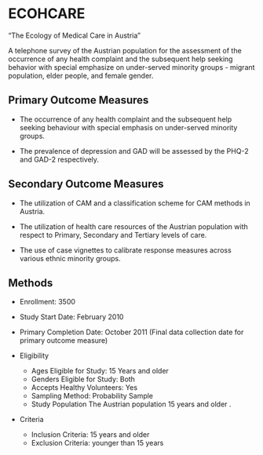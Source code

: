ECOHCARE
========

“The Ecology of Medical Care in Austria”

A telephone survey of the Austrian population for the assessment of the occurrence of any health complaint and the subsequent help seeking behavior with special emphasize on under-served minority groups - migrant population, elder people, and female gender.

Primary Outcome Measures
-------------------------

- The occurrence of any health complaint and the subsequent help seeking behaviour with special emphasis on under-served minority groups.

- The prevalence of depression and GAD will be assessed by the PHQ-2 and GAD-2 respectively.


Secondary Outcome Measures
---------------------------

- The utilization of CAM and a classification scheme for CAM methods in Austria.

- The utilization of health care resources of the Austrian population with respect to Primary, Secondary and Tertiary levels of care.

- The use of case vignettes to calibrate response measures across various ethnic minority groups.

Methods
-------

- Enrollment:	3500
- Study Start Date:	February 2010
- Primary Completion Date:	October 2011 (Final data collection date for primary outcome measure)

- Eligibility
    - Ages Eligible for Study:  	15 Years and older
    - Genders Eligible for Study:  	Both
    - Accepts Healthy Volunteers:  	Yes
    - Sampling Method:  	Probability Sample
    - Study Population The Austrian population 15 years and older .

- Criteria
    - Inclusion Criteria: 15 years and older
    - Exclusion Criteria: younger than 15 years


